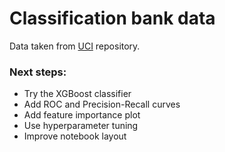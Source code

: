 # Classification bank data
Data taken from [UCI](https://archive.ics.uci.edu/dataset/222/bank+marketing) repository.

### Next steps:
- Try the XGBoost classifier
- Add ROC and Precision-Recall curves
- Add feature importance plot
- Use hyperparameter tuning
- Improve notebook layout